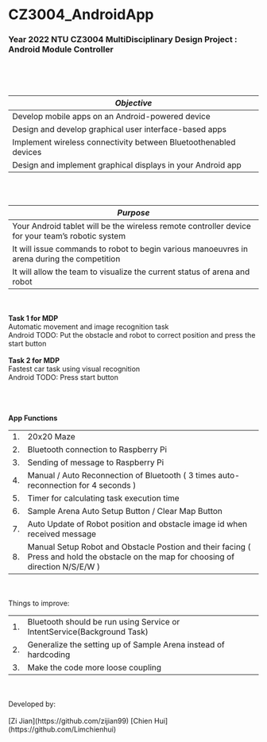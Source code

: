 # CZ3004_AndroidApp
### <b>Year 2022 NTU CZ3004 MultiDisciplinary Design Project : Android Module Controller</b>
<br>
<br>
<br>

| *Objective*                                                       | 
| ------------------------------------------------------------------|
| Develop mobile apps on an Android-powered device                  |
| Design and develop graphical user interface-based apps            |
| Implement wireless connectivity between Bluetoothenabled devices  |
| Design and implement graphical displays in your Android app       |

<br>
<br>

| *Purpose*                                                                                        | 
| -------------------------------------------------------------------------------------------------|
| Your Android tablet will be the wireless remote controller device for your team’s robotic system |
| It will issue commands to robot to begin various manoeuvres in arena during the competition      |
| It will allow the team to visualize the current status of arena and robot                        |

<br>
<br>
<b>Task 1 for MDP </b>
<br>
Automatic movement and image recognition task <br>
Android TODO: Put the obstacle and robot to correct position and press the start button<br><br>
<b>Task 2 for MDP </b>
<br>
Fastest car task using visual recognition<br>
Android TODO: Press start button<br><br>
<br>
<br>

<b>App Functions </b>
<br>

|   |                                                                                    |
|---|-------------------------------------------------------------------------------------|
| 1.| 20x20 Maze                                                                          |
| 2.| Bluetooth connection to Raspberry Pi                                                |
| 3.| Sending of message to Raspberry Pi                                                  |
| 4.| Manual / Auto Reconnection of Bluetooth ( 3 times auto-reconnection for 4 seconds ) |
| 5.| Timer for calculating task execution time                                           |
| 6.| Sample Arena Auto Setup Button / Clear Map Button                                   |
| 7.| Auto Update of Robot position and obstacle image id when received message           |  
| 8.| Manual Setup Robot and Obstacle Postion and their facing ( Press and hold the obstacle on the map for choosing of direction N/S/E/W ) |

<br>
<br>
Things to improve:

|   |                                                                                     |
|---|-------------------------------------------------------------------------------------|
| 1.| Bluetooth should be run using Service or IntentService(Background Task)             |
| 2.| Generalize the setting up of Sample Arena instead of hardcoding                     |
| 3.| Make the code more loose coupling                                                   |
<br>
<br>
Developed by:<br>
<br>
[Zi Jian](https://github.com/zijian99)
[Chien Hui](https://github.com/Limchienhui)


<br>
<br>




